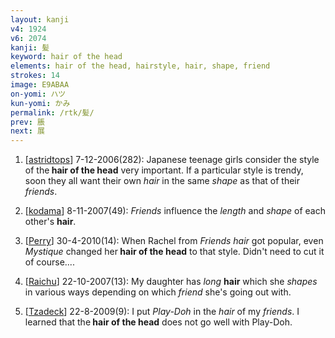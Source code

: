```yaml
---
layout: kanji
v4: 1924
v6: 2074
kanji: 髪
keyword: hair of the head
elements: hair of the head, hairstyle, hair, shape, friend
strokes: 14
image: E9ABAA
on-yomi: ハツ
kun-yomi: かみ
permalink: /rtk/髪/
prev: 脹
next: 展
---
```


1) [<a href="http://kanji.koohii.com/profile/astridtops">astridtops</a>] 7-12-2006(282): Japanese teenage girls consider the style of the<strong> hair of the head</strong> very important. If a particular style is trendy, soon they all want their own <em>hair</em> in the same <em>shape</em> as that of their <em>friends</em>.

2) [<a href="http://kanji.koohii.com/profile/kodama">kodama</a>] 8-11-2007(49): <em>Friends</em> influence the <em>length</em> and <em>shape</em> of each other&#039;s <strong>hair</strong>.

3) [<a href="http://kanji.koohii.com/profile/Perry">Perry</a>] 30-4-2010(14): When Rachel from <em>Friends</em> <em>hair</em> got popular, even <em>Mystique</em> changed her<strong> hair of the head</strong> to that style. Didn&#039;t need to cut it of course....

4) [<a href="http://kanji.koohii.com/profile/Raichu">Raichu</a>] 22-10-2007(13): My daughter has <em>long</em> <strong>hair</strong> which she <em>shapes</em> in various ways depending on which <em>friend</em> she&#039;s going out with.

5) [<a href="http://kanji.koohii.com/profile/Tzadeck">Tzadeck</a>] 22-8-2009(9): I put <em>Play-Doh</em> in the <em>hair</em> of my <em>friends</em>. I learned that the<strong> hair of the head</strong> does not go well with Play-Doh.


